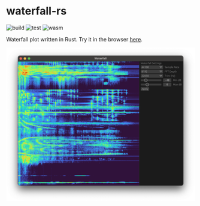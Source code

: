# waterfall-rs
![build](https://github.com/dankirkham/waterfall-rs/actions/workflows/build.yml/badge.svg)
![test](https://github.com/dankirkham/waterfall-rs/actions/workflows/test.yml/badge.svg)
![wasm](https://github.com/dankirkham/waterfall-rs/actions/workflows/wasm.yml/badge.svg)

Waterfall plot written in Rust. Try it in the browser [here](https://dankirkham.github.io/waterfall-rs/).

![screenshot of plot](assets/screenshot.png)

